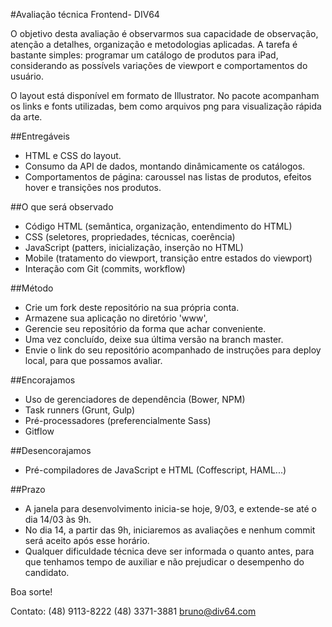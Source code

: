 #Avaliação técnica Frontend- DIV64

O objetivo desta avaliação é observarmos sua capacidade de observação, atenção a detalhes, organização e metodologias aplicadas. A tarefa é bastante simples: programar um catálogo de produtos para iPad, considerando as possívels variações de viewport e comportamentos do usuário.

O layout está disponível em formato de Illustrator. No pacote acompanham os links e fonts utilizadas, bem como arquivos png para visualização rápida da arte.

##Entregáveis
 - HTML e CSS do layout.
 - Consumo da API de dados, montando dinâmicamente os catálogos.
 - Comportamentos de página: caroussel nas listas de produtos, efeitos hover e transições nos produtos.

##O que será observado
 - Código HTML (semântica, organização, entendimento do HTML)
 - CSS (seletores, propriedades, técnicas, coerência)
 - JavaScript (patters, inicialização, inserção no HTML)
 - Mobile (tratamento do viewport, transição entre estados do viewport)
 - Interação com Git (commits, workflow)

##Método
 - Crie um fork deste repositório na sua própria conta.
 - Armazene sua aplicação no diretório 'www',
 - Gerencie seu repositório da forma que achar conveniente.
 - Uma vez concluído, deixe sua última versão na branch master.
 - Envie o link do seu repositório acompanhado de instruções para deploy local, para que possamos avaliar.

##Encorajamos
 - Uso de gerenciadores de dependência (Bower, NPM)
 - Task runners (Grunt, Gulp)
 - Pré-processadores (preferencialmente Sass)
 - Gitflow

##Desencorajamos
 - Pré-compiladores de JavaScript e HTML (Coffescript, HAML...)

##Prazo
 - A janela para desenvolvimento inicia-se hoje, 9/03, e extende-se até o dia 14/03 às 9h.
 - No dia 14, a partir das 9h, iniciaremos as avaliações e nenhum commit será aceito após esse horário.
 - Qualquer dificuldade técnica deve ser informada o quanto antes, para que tenhamos tempo de auxiliar e não prejudicar o desempenho do candidato.

Boa sorte!

Contato:
(48) 9113-8222
(48) 3371-3881
bruno@div64.com